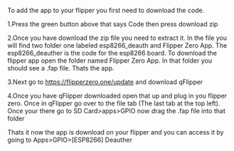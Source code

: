 To add the app to your flipper you first need to download the code.

1.Press the green button above that says Code then press download zip

2.Once you have download the zip file you need to extract it. In the file you will find two folder one labeled esp8266_deauth and Flipper Zero App. The esp8266_deauther is the code for the esp8266 board. To download the flipper app open the folder named Flipper Zero App. In that folder you should see a .fap file. Thats the app.

3.Next go to https://flipperzero.one/update and download qFlipper

4.Once you have qFlipper downloaded open that up and plug in you flipper zero. Once in qFlipper go over to the file tab (The last tab at the top left). Once your there go to SD Card>apps>GPIO now drag the .fap file into that folder

Thats it now the app is download on your flipper and you can access it by going to Apps>GPIO>[ESP8266] Deauther

